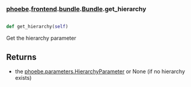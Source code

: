 ### [phoebe](phoebe.md).[frontend](phoebe.frontend.md).[bundle](phoebe.frontend.bundle.md).[Bundle](phoebe.frontend.bundle.Bundle.md).get_hierarchy

```py

def get_hierarchy(self)

```



Get the hierarchy parameter

Returns
--------
* the [phoebe.parameters.HierarchyParameter](phoebe.parameters.HierarchyParameter.md) or None (if no hierarchy exists)


